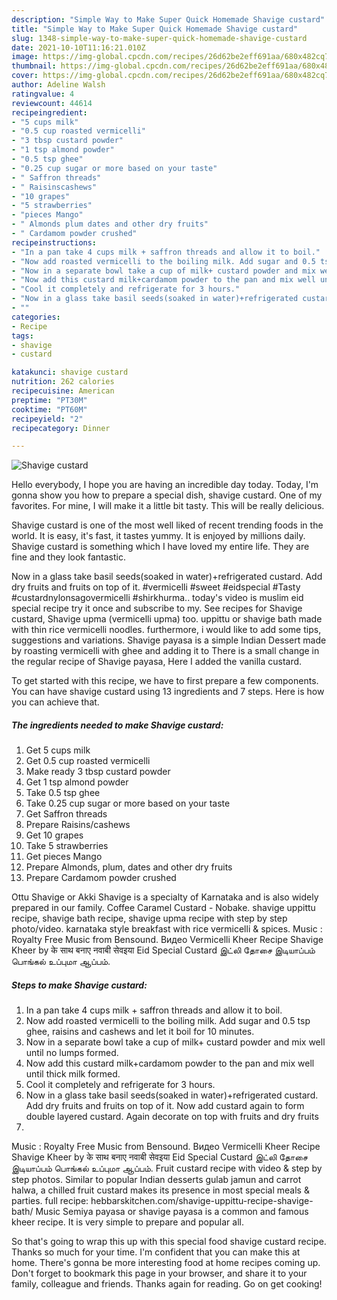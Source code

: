 ```yaml
---
description: "Simple Way to Make Super Quick Homemade Shavige custard"
title: "Simple Way to Make Super Quick Homemade Shavige custard"
slug: 1348-simple-way-to-make-super-quick-homemade-shavige-custard
date: 2021-10-10T11:16:21.010Z
image: https://img-global.cpcdn.com/recipes/26d62be2eff691aa/680x482cq70/shavige-custard-recipe-main-photo.jpg
thumbnail: https://img-global.cpcdn.com/recipes/26d62be2eff691aa/680x482cq70/shavige-custard-recipe-main-photo.jpg
cover: https://img-global.cpcdn.com/recipes/26d62be2eff691aa/680x482cq70/shavige-custard-recipe-main-photo.jpg
author: Adeline Walsh
ratingvalue: 4
reviewcount: 44614
recipeingredient:
- "5 cups milk"
- "0.5 cup roasted vermicelli"
- "3 tbsp custard powder"
- "1 tsp almond powder"
- "0.5 tsp ghee"
- "0.25 cup sugar or more based on your taste"
- " Saffron threads"
- " Raisinscashews"
- "10 grapes"
- "5 strawberries"
- "pieces Mango"
- " Almonds plum dates and other dry fruits"
- " Cardamom powder crushed"
recipeinstructions:
- "In a pan take 4 cups milk + saffron threads and allow it to boil."
- "Now add roasted vermicelli to the boiling milk. Add sugar and 0.5 tsp ghee, raisins and cashews and let it boil for 10 minutes."
- "Now in a separate bowl take a cup of milk+ custard powder and mix well until no lumps formed."
- "Now add this custard milk+cardamom powder to the pan and mix well until thick milk formed."
- "Cool it completely and refrigerate for 3 hours."
- "Now in a glass take basil seeds(soaked in water)+refrigerated custard. Add dry fruits and fruits on top of it. Now add custard again to form double layered custard. Again decorate on top with fruits and dry fruits"
- ""
categories:
- Recipe
tags:
- shavige
- custard

katakunci: shavige custard 
nutrition: 262 calories
recipecuisine: American
preptime: "PT30M"
cooktime: "PT60M"
recipeyield: "2"
recipecategory: Dinner

---
```



![Shavige custard](https://img-global.cpcdn.com/recipes/26d62be2eff691aa/680x482cq70/shavige-custard-recipe-main-photo.jpg)

Hello everybody, I hope you are having an incredible day today. Today, I'm gonna show you how to prepare a special dish, shavige custard. One of my favorites. For mine, I will make it a little bit tasty. This will be really delicious.

Shavige custard is one of the most well liked of recent trending foods in the world. It is easy, it's fast, it tastes yummy. It is enjoyed by millions daily. Shavige custard is something which I have loved my entire life. They are fine and they look fantastic.

Now in a glass take basil seeds(soaked in water)+refrigerated custard. Add dry fruits and fruits on top of it. #vermicelli #sweet #eidspecial #Tasty #custardnylonsagovermicelli #shirkhurma.. today&#39;s video is muslim eid special recipe try it once and subscribe to my. See recipes for Shavige custard, Shavige upma (vermicelli upma) too. uppittu or shavige bath made with thin rice vermicelli noodles. furthermore, i would like to add some tips, suggestions and variations. Shavige payasa is a simple Indian Dessert made by roasting vermicelli with ghee and adding it to There is a small change in the regular recipe of Shavige payasa, Here I added the vanilla custard.


To get started with this recipe, we have to first prepare a few components. You can have shavige custard using 13 ingredients and 7 steps. Here is how you can achieve that.

<!--inarticleads1-->

##### The ingredients needed to make Shavige custard:

1. Get 5 cups milk
1. Get 0.5 cup roasted vermicelli
1. Make ready 3 tbsp custard powder
1. Get 1 tsp almond powder
1. Take 0.5 tsp ghee
1. Take 0.25 cup sugar or more based on your taste
1. Get  Saffron threads
1. Prepare  Raisins/cashews
1. Get 10 grapes
1. Take 5 strawberries
1. Get pieces Mango
1. Prepare  Almonds, plum, dates and other dry fruits
1. Prepare  Cardamom powder crushed


Ottu Shavige or Akki Shavige is a specialty of Karnataka and is also widely prepared in our family. Coffee Caramel Custard - Nobake. shavige uppittu recipe, shavige bath recipe, shavige upma recipe with step by step photo/video. karnataka style breakfast with rice vermicelli &amp; spices. Music : Royalty Free Music from Bensound. Видео Vermicelli Kheer Recipe Shavige Kheer by के साथ बनाए नवाबी सेवइया Eid Special Custard இட்லி தோசை இடியாப்பம் பொங்கல் உப்புமா ஆப்பம். 

<!--inarticleads2-->

##### Steps to make Shavige custard:

1. In a pan take 4 cups milk + saffron threads and allow it to boil.
1. Now add roasted vermicelli to the boiling milk. Add sugar and 0.5 tsp ghee, raisins and cashews and let it boil for 10 minutes.
1. Now in a separate bowl take a cup of milk+ custard powder and mix well until no lumps formed.
1. Now add this custard milk+cardamom powder to the pan and mix well until thick milk formed.
1. Cool it completely and refrigerate for 3 hours.
1. Now in a glass take basil seeds(soaked in water)+refrigerated custard. Add dry fruits and fruits on top of it. Now add custard again to form double layered custard. Again decorate on top with fruits and dry fruits
1. 


Music : Royalty Free Music from Bensound. Видео Vermicelli Kheer Recipe Shavige Kheer by के साथ बनाए नवाबी सेवइया Eid Special Custard இட்லி தோசை இடியாப்பம் பொங்கல் உப்புமா ஆப்பம். Fruit custard recipe with video &amp; step by step photos. Similar to popular Indian desserts gulab jamun and carrot halwa, a chilled fruit custard makes its presence in most special meals &amp; parties. full recipe: hebbarskitchen.com/shavige-uppittu-recipe-shavige-bath/ Music Semiya payasa or shavige payasa is a common and famous kheer recipe. It is very simple to prepare and popular all. 

So that's going to wrap this up with this special food shavige custard recipe. Thanks so much for your time. I'm confident that you can make this at home. There's gonna be more interesting food at home recipes coming up. Don't forget to bookmark this page in your browser, and share it to your family, colleague and friends. Thanks again for reading. Go on get cooking!
